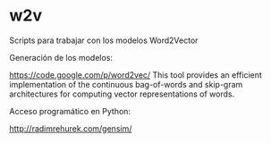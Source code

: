 w2v
===

Scripts para trabajar con los modelos Word2Vector

Generación de los modelos: 

https://code.google.com/p/word2vec/
This tool provides an efficient implementation of the continuous bag-of-words and skip-gram architectures for computing vector representations of words. 


Acceso programático en Python:

http://radimrehurek.com/gensim/
